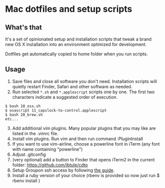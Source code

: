 # Mac dotfiles and setup scripts

## What's that
It's a set of opinionated setup and installation scripts that tweak a brand new OS X installation into an environment optimized for development.

Dotfiles get automatically copied to home folder when you run scripts.

## Usage
1. Save files and close all software you don't need. Installation scripts will quietly restart Finder, Safari and other software as needed.
2. Run selected `*.sh` and `*.applescript` scripts one by one. The first two characters indicate a suggested order of execution.
```
$ bash 10_osx.sh
$ osascript 11_capslock-to-control.applescript
$ bash 20_brew.sh
etc...
```
3. Add additional vim plugins. Many popular plugins that you may like are listed in the .vimrc file.  
4. Install vim plugins. Run vim and then run command :PluginInstall 
5. If you want to use vim-airline, choose a powerline font in iTerm (any font with name containing "powerline")
6. Adjust .gitconfig
7. (very optional) add a button to Finder that opens iTerm2 in the current folder: https://github.com/jbtule/cdto
8. Setup Groupon ssh access by following [the guide](https://access.groupondev.com/getting_started).
9. Install a ruby version of your choice (rbenv is provided so now just run $ rbenv install <ruby-version>)
